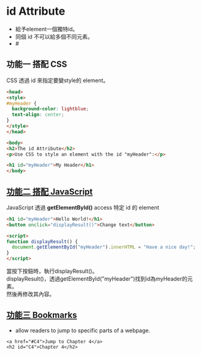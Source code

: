 # id Attribute
- 給予element一個獨特id。
- 同個 id 不可以給多個不同元素。
- \#
## 功能一 搭配 CSS
CSS 透過 id 來指定要變style的 element。
``` html
<head>
<style>
#myHeader {
  background-color: lightblue;
  text-align: center;
} 
</style>
</head>

<body>
<h2>The id Attribute</h2>
<p>Use CSS to style an element with the id "myHeader":</p>

<h1 id="myHeader">My Header</h1>
</body>
```
## <a href = 'https://www.w3schools.com/html/tryit.asp?filename=tryhtml_id_js'>功能二 搭配 JavaScript</a>
JavaScript 透過 **getElementById()** access 特定 id 的 element
``` html
<h1 id="myHeader">Hello World!</h1>
<button onclick="displayResult()">Change text</button>

<script>
function displayResult() {
  document.getElementById("myHeader").innerHTML = "Have a nice day!";
}
</script>
```
當按下按鈕時，執行displayResult()。  
displayResult()，透過getElementById("myHeader")找到id為myHeader的元素。  
然後再修改其內容。  
## <a href = 'https://www.w3schools.com/html/tryit.asp?filename=tryhtml_id_bookmark'>功能三 Bookmarks</a>
- allow readers to jump to specific parts of a webpage.
```
<a href="#C4">Jump to Chapter 4</a>
<h2 id="C4">Chapter 4</h2>
```
